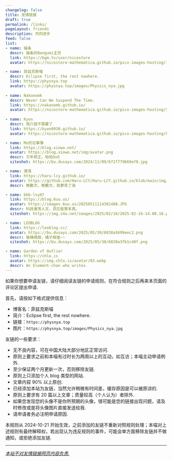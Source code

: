 ```yaml
---
changelog: false
title: 友情链接
draft: true
permalink: /links/
pageLayout: friends
description: 共同进步
feed: false
list:
- name: 猫条
  descr: 猫条的Bangumi主页
  link: https://bgm.tv/user/nicostore
  avatar: https://nicostore-mathematica.github.io/picx-images-hosting/1_compressed.3nrq13hx7x.webp

- name: 菲兹克斯喵
  descr: Eclipse first, the rest nowhere.
  link: https://physnya.top
  avatar: https://physnya.top/images/Physics_nya.jpg
    
- name: Nakanomk
  descr: Never Can We Suspend The Time.
  link: https://nakanomk.github.io/
  avatar: https://nicostore-mathematica.github.io/picx-images-hosting/56832666.wint0l2qe.webp
    
- name: Kyon
  descr: 简介就不需要了
  link: https://kyon0930.github.io/
  avatar: https://nicostore-mathematica.github.io/picx-images-hosting/kyon的头像.pfdkuzl9g.webp

- name: Mo的记事簿
  link: https://blog.xiowo.net/
  avatar: https://blog.xiowo.net/img/avatar.png
  descr: 万年鸽王，哈哈OvO
  siteshot: https://bu.dusays.com/2024/11/09/672f779669ef8.jpg

- name: 港湾
  link: https://haru-lcy.github.io/
  avatar: https://github.com/Haru-LCY/Haru-LCY.github.io/blob/main/img/kazuki.jpg
  descr: 無數次，無數次，我夢見了海

- name: bbb-lsy07
  link: https://blog.6uu.us/
  avatar: https://images.6uu.us/20250511114301488.JPG
  descr: 科技激荡人文，洞见智慧本真。
  siteshot: https://img.z4a.net/images/2025/02/16/2025-02-16-14.08.18.png

- name: LEOBLOG
  link: https://leoblog.cc/
  avatar: https://bu.dusays.com/2025/05/30/6838a5699eec2.png
  descr: 玻璃晴朗，橘子辉煌~✨
  siteshot: https://bu.dusays.com/2025/05/30/6838a3fb1c40f.png

- name: Garden of Outlier
  link: https://chlo.is
  avatar: https://img.chlo.is/avatar/03.webp
  descr: An Element-chan who writes.
---
```


如果你想要申请友链，请仔细阅读友链的申请规则，在符合规则之后再来本页面的评论区提出申请.

首先，请按如下格式提供信息：

- 博客名：菲兹克斯喵
- 简介：Eclipse first, the rest nowhere.
- 链接：``https://physnya.top``
- 图片：``https://physnya.top/images/Physics_nya.jpg``

友链的一些要求：

- 无不良内容，可在中国大陆大部分地区正常访问.
- 原则上要求之前和本喵有过时长为两周以上的互动，如互访；本喵主动申请例外.
- 至少保证两个月更新一次，否则移除友链.
- 原则上只添加个人 blog 类型的网站.
- 文章内容 90% 以上原创.
- 已经添加本站为友链，当然允许稍微有时间差，缓存原因是可以被原谅的.
- 原则上要求有 20 篇以上文章；质量较高（个人认为）者除外.
- 如果您发现您的头像不是你所预期的头像，很可能是您的链接出现问题，请及时修改或是将头像图片直接发送给我.
- 请申请者务必注明申请原因.

本规则从 2024-10-21 开始生效，之前添加的友链不重新对照规则处理；本喵对上述规则有最终解释权，若出现认为违反规则的事件，可能会单方面移除友链并不做通知，或拒绝添加友链.

---

<u>*本站不对友情链接网页内容负责.*</u>